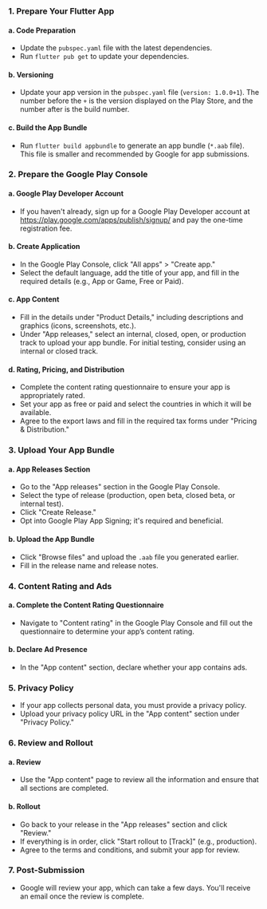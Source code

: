 ### 1. Prepare Your Flutter App

#### a. **Code Preparation**
- Update the `pubspec.yaml` file with the latest dependencies.
- Run `flutter pub get` to update your dependencies.

#### b. **Versioning**
- Update your app version in the `pubspec.yaml` file (`version: 1.0.0+1`). The number before the `+` is the version displayed on the Play Store, and the number after is the build number.

#### c. **Build the App Bundle**
- Run `flutter build appbundle` to generate an app bundle (`*.aab` file). This file is smaller and recommended by Google for app submissions.

### 2. Prepare the Google Play Console

#### a. **Google Play Developer Account**
- If you haven't already, sign up for a Google Play Developer account at https://play.google.com/apps/publish/signup/ and pay the one-time registration fee.

#### b. **Create Application**
- In the Google Play Console, click "All apps" > "Create app."
- Select the default language, add the title of your app, and fill in the required details (e.g., App or Game, Free or Paid).

#### c. **App Content**
- Fill in the details under "Product Details," including descriptions and graphics (icons, screenshots, etc.).
- Under "App releases," select an internal, closed, open, or production track to upload your app bundle. For initial testing, consider using an internal or closed track.

#### d. **Rating, Pricing, and Distribution**
- Complete the content rating questionnaire to ensure your app is appropriately rated.
- Set your app as free or paid and select the countries in which it will be available.
- Agree to the export laws and fill in the required tax forms under "Pricing & Distribution."

### 3. Upload Your App Bundle

#### a. **App Releases Section**
- Go to the "App releases" section in the Google Play Console.
- Select the type of release (production, open beta, closed beta, or internal test).
- Click "Create Release."
- Opt into Google Play App Signing; it's required and beneficial.

#### b. **Upload the App Bundle**
- Click "Browse files" and upload the `.aab` file you generated earlier.
- Fill in the release name and release notes.

### 4. Content Rating and Ads

#### a. **Complete the Content Rating Questionnaire**
- Navigate to "Content rating" in the Google Play Console and fill out the questionnaire to determine your app’s content rating.

#### b. **Declare Ad Presence**
- In the "App content" section, declare whether your app contains ads.

### 5. Privacy Policy

- If your app collects personal data, you must provide a privacy policy.
- Upload your privacy policy URL in the "App content" section under "Privacy Policy."

### 6. Review and Rollout

#### a. **Review**
- Use the "App content" page to review all the information and ensure that all sections are completed.

#### b. **Rollout**
- Go back to your release in the "App releases" section and click "Review."
- If everything is in order, click "Start rollout to [Track]" (e.g., production).
- Agree to the terms and conditions, and submit your app for review.

### 7. Post-Submission

- Google will review your app, which can take a few days. You'll receive an email once the review is complete.
